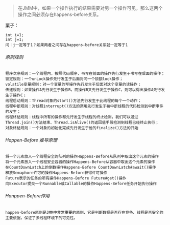 > 在JMM中，如果一个操作执行的结果需要对另一个操作可见，那么这两个操作之间必须存在happens-before关系。

栗子：

```
int i=1;
int j=1;
问：j一定等于1？如果两者之间存在happens-before关系就一定等于1
```
###### 原则规则

```
程序次序规则：一个线程内，按照代码顺序，书写在前面的操作先行发生于书写在后面的操作；
锁定规则：一个unLock操作先行发生于后面对同一个锁额lock操作；
volatile变量规则：对一个变量的写操作先行发生于后面对这个变量的读操作；
传递规则：如果操作A先行发生于操作B，而操作B又先行发生于操作C，则可以得出操作A先行发生于操作C；
线程启动规则：Thread对象的start()方法先行发生于此线程的每个一个动作；
线程中断规则：对线程interrupt()方法的调用先行发生于被中断线程的代码检测到中断事件的发生；
线程终结规则：线程中所有的操作都先行发生于线程的终止检测，我们可以通过Thread.join()方法结束、Thread.isAlive()的返回值手段检测到线程已经终止执行；
对象终结规则：一个对象的初始化完成先行发生于他的finalize()方法的开始
```
###### Happen-Before 推导原理
```
将一个元素放入一个线程安全的队列的操作Happens-Before从队列中取出这个元素的操作
将一个元素放入一个线程安全容器的操作Happens-Before从容器中取出这个元素的操作
在CountDownLatch上的倒数操作Happens-Before CountDownLatch#await()操作
释放Semaphore许可的操作Happens-Before获得许可操作
Future表示的任务的所有操作Happens-Before Future#get()操作
向Executor提交一个Runnable或Callable的操作Happens-Before任务开始执行操作
```

###### Hanppen-Before作用
```
happen-before原则是JMM中非常重要的原则，它是判断数据是否存在竞争、线程是否安全的主要依据，保证了多线程环境下的可见性。
```
